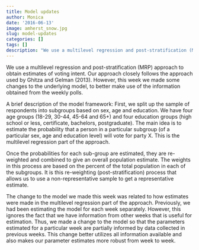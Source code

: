 ```yaml
---
title: Model updates
author: Monica
date: '2016-06-13'
image: amherst_snow.jpg
slug: model-updates
categories: []
tags: []
description: "We use a multilevel regression and post-stratification (MRP) approach to obtain estimates of voting intent."
---
```

We use a multilevel regression and post-stratification (MRP) approach to obtain estimates of voting intent. Our approach closely follows the approach used by Ghitza and Gelman (2013). However, this week we made some changes to the underlying model, to better make use of the information obtained from the weekly polls.

A brief description of the model framework: First, we split up the sample of respondents into subgroups based on sex, age and education. We have four age groups (18-29, 30-44, 45-64 and 65+) and four education groups (high school or less, certificate, bachelors, postgraduate). The main idea is to estimate the probability that a person in a particular subgroup (of a particular sex, age and education level) will vote for party X. This is the multilevel regression part of the approach.

Once the probabilities for each sub-group are estimated, they are re-weighted and combined to give an overall population estimate. The weights in this process are based on the percent of the total population in each of the subgroups. It is this re-weighting (post-stratification) process that allows us to use a non-representative sample to get a representative estimate.

The change to the model we made this week was related to how estimates were made in the multilevel regression part of the approach. Previously, we had been estimating the model for each week separately. However, this ignores the fact that we have information from other weeks that is useful for estimation. Thus, we made a change to the model so that the parameters estimated for a particular week are partially informed by data collected in previous weeks. This change better utilizes all information available and also makes our parameter estimates more robust from week to week.
